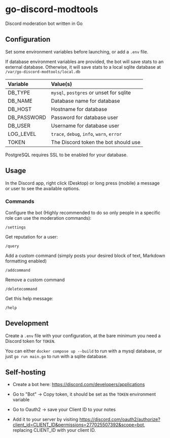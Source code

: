 # go-discord-modtools

Discord moderation bot written in Go

## Configuration

Set some environment variables before launching, or add a `.env` file.

If database environment variables are provided, the bot will save stats to an external database.
Otherwise, it will save stats to a local sqlite database at `/var/go-discord-modtools/local.db`

| Variable    | Value(s)                                  |
| :---------- | :---------------------------------------- |
| DB_TYPE     | `mysql`, `postgres` or unset for sqlite   |
| DB_NAME     | Database name for database                |
| DB_HOST     | Hostname for database                     |
| DB_PASSWORD | Password for database user                |
| DB_USER     | Username for database user                |
| LOG_LEVEL   | `trace`, `debug`, `info`, `warn`, `error` |
| TOKEN       | The Discord token the bot should use      |

PostgreSQL requires SSL to be enabled for your database.

## Usage

In the Discord app, right click (Desktop) or long press (mobile)
a message or user to see the available options.

### Commands

Configure the bot (Highly recommended to do so only people in a specific role can use the moderation commands):

`/settings`

Get reputation for a user:

`/query`

Add a custom command (simply posts your desired block of text, Markdown formatting enabled)

`/addcommand`

Remove a custom command

`/deletecommand`

Get this help message:

`/help`

## Development

Create a `.env` file with your configuration, at the bare minimum you need
a Discord token for `TOKEN`.

You can either `docker compose up --build` to run with a mysql database, or just `go run main.go` to run with a sqlite database.

## Self-hosting

- Create a bot here: https://discord.com/developers/applications

- Go to "Bot" -> Copy token, it should be set as the `TOKEN` environment variable

- Go to Oauth2 -> save your Client ID to your notes

- Add it to your server by visiting https://discord.com/oauth2/authorize?client_id=CLIENT_ID&permissions=277025507392&scope=bot,
  replacing CLIENT_ID with your client ID.
